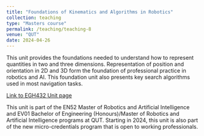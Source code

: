```yaml
---
title: "Foundations of Kinematics and Algorithms in Robotics"
collection: teaching
type: "Masters course"
permalink: /teaching/teaching-8
venue: "QUT"
date: 2024-04-26
---
```


This unit provides the foundations needed to understand how to represent quantities in two and three dimensions. Representation of position and orientation in 2D and 3D form the foundation of professional practice in robotics and AI. This foundation unit also presents key search algorithms used in most navigation tasks.

[Link to EGH432 Unit page](https://www.qut.edu.au/study/unit?unitCode=EGH432)

This unit is part of the EN52 Master of Robotics and Artificial Intelligence and EV01 Bachelor of Engineering (Honours)/Master of Robotics and Artificial Intelligence programs at QUT.
Starting in 2024, this unit is also part of the new micro-credentials program that is open to working professionals. 